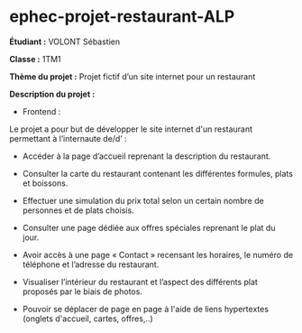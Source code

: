 # ephec-projet-restaurant-ALP

**Étudiant :** VOLONT Sébastien

**Classe :** 1TM1

**Thème du projet :** Projet fictif d’un site internet pour un restaurant

**Description du projet :** 

- Frontend :

 Le projet a pour but de développer le site internet d'un restaurant permettant à l’internaute de/d’ : 

* Accéder à la page d’accueil reprenant la description du restaurant.

* Consulter la carte du restaurant contenant les différentes formules, plats et boissons.

* Effectuer une simulation du prix total selon un certain nombre de personnes et de plats choisis.

* Consulter une page dédiée aux offres spéciales reprenant le plat du jour.

* Avoir accès à une page « Contact » recensant les horaires, le numéro de téléphone et l’adresse du restaurant.

* Visualiser l’intérieur du restaurant et l’aspect des différents plat proposés par le biais de photos.

* Pouvoir se déplacer de page en page à l'aide de liens hypertextes (onglets d'accueil, cartes, offres,..) 
